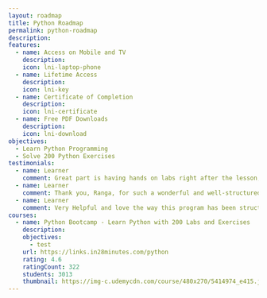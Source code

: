 ```yaml
---
layout: roadmap
title: Python Roadmap
permalink: python-roadmap
description: 
features:
  - name: Access on Mobile and TV
    description: 
    icon: lni-laptop-phone
  - name: Lifetime Access
    description: 
    icon: lni-key
  - name: Certificate of Completion
    description: 
    icon: lni-certificate
  - name: Free PDF Downloads
    description: 
    icon: lni-download
objectives:
  - Learn Python Programming
  - Solve 200 Python Exercises
testimonials:
  - name: Learner
    comment: Great part is having hands on labs right after the lesson, which helps us to go through twice with the same topic. Awesome course.
  - name: Learner
    comment: Thank you, Ranga, for such a wonderful and well-structured course.
  - name: Learner
    comment: Very Helpful and love the way this program has been structured from the beginning to the end.
courses:
  - name: Python Bootcamp - Learn Python with 200 Labs and Exercises
    description:
    objectives:
      - test
    url: https://links.in28minutes.com/python
    rating: 4.6
    ratingCount: 322
    students: 3013
    thumbnail: https://img-c.udemycdn.com/course/480x270/5414974_e415.jpg
---
```

